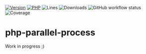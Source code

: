 [![Version](https://img.shields.io/badge/version-0.0.4-success.svg)](https://github.com/steevanb/php-parallel-processes/tree/0.0.4)
[![PHP](https://img.shields.io/badge/php-^7.4||^8.0-blue.svg)](https://php.net)
![Lines](https://img.shields.io/badge/code%20lines-2164-success.svg)
![Downloads](https://poser.pugx.org/steevanb/php-parallel-processes/downloads)
![GitHub workflow status](https://img.shields.io/github/workflow/status/steevanb/php-parallel-processes/CI)
![Coverage](https://img.shields.io/badge/coverage-14%25-success.svg)

# php-parallel-process

Work in progress ;)
